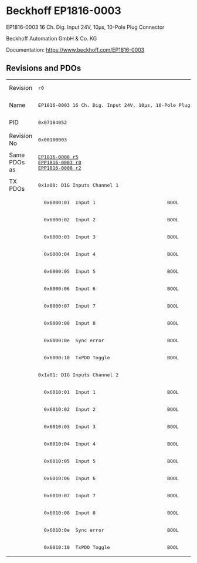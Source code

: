 # Beckhoff EP1816-0003

EP1816-0003 16 Ch. Dig. Input 24V, 10µs, 10-Pole Plug Connector

Beckhoff Automation GmbH & Co. KG

Documentation: <a href="https://www.beckhoff.com/EP1816-0003">https://www.beckhoff.com/EP1816-0003</a>

## Revisions and PDOs
<table>
<tr >
<td class="first">Revision</td>
<td ><pre>r0</pre></td>
</tr>
<tr >
<td class="first">Name</td>
<td ><pre>EP1816-0003 16 Ch. Dig. Input 24V, 10µs, 10-Pole Plug Connector</pre></td>
</tr>
<tr >
<td class="first">PID</td>
<td ><pre>0x07184052</pre></td>
</tr>
<tr >
<td class="first">Revision No</td>
<td ><pre>0x00100003</pre></td>
</tr>
<tr >
<td class="first">Same PDOs as</td>
<td ><pre><a href="EP1816-0008">EP1816-0008 r5</a><br/><a href="EPP1816-0003">EPP1816-0003 r0</a><br/><a href="EPP1816-0008">EPP1816-0008 r2</a></pre></td>
</tr>
<tr class="txpdo pdosection">
<td class="first" rowspan=22 valign=top>TX PDOs</td>
<td><pre>0x1a00: DIG Inputs Channel 1</pre></td>
<td></td>
</tr>
<tr class="txpdo">
<td class="first"><pre>  0x6000:01  Input 1                         BOOL</pre></td>
</tr>
<tr class="txpdo">
<td class="first"><pre>  0x6000:02  Input 2                         BOOL</pre></td>
</tr>
<tr class="txpdo">
<td class="first"><pre>  0x6000:03  Input 3                         BOOL</pre></td>
</tr>
<tr class="txpdo">
<td class="first"><pre>  0x6000:04  Input 4                         BOOL</pre></td>
</tr>
<tr class="txpdo">
<td class="first"><pre>  0x6000:05  Input 5                         BOOL</pre></td>
</tr>
<tr class="txpdo">
<td class="first"><pre>  0x6000:06  Input 6                         BOOL</pre></td>
</tr>
<tr class="txpdo">
<td class="first"><pre>  0x6000:07  Input 7                         BOOL</pre></td>
</tr>
<tr class="txpdo">
<td class="first"><pre>  0x6000:08  Input 8                         BOOL</pre></td>
</tr>
<tr class="txpdo">
<td class="first"><pre>  0x6000:0e  Sync error                      BOOL</pre></td>
</tr>
<tr class="txpdo">
<td class="first"><pre>  0x6000:10  TxPDO Toggle                    BOOL</pre></td>
</tr>
<tr class="txpdo pdosection">
<td class="first"><pre>0x1a01: DIG Inputs Channel 2</pre></td>
</tr>
<tr class="txpdo">
<td class="first"><pre>  0x6010:01  Input 1                         BOOL</pre></td>
</tr>
<tr class="txpdo">
<td class="first"><pre>  0x6010:02  Input 2                         BOOL</pre></td>
</tr>
<tr class="txpdo">
<td class="first"><pre>  0x6010:03  Input 3                         BOOL</pre></td>
</tr>
<tr class="txpdo">
<td class="first"><pre>  0x6010:04  Input 4                         BOOL</pre></td>
</tr>
<tr class="txpdo">
<td class="first"><pre>  0x6010:05  Input 5                         BOOL</pre></td>
</tr>
<tr class="txpdo">
<td class="first"><pre>  0x6010:06  Input 6                         BOOL</pre></td>
</tr>
<tr class="txpdo">
<td class="first"><pre>  0x6010:07  Input 7                         BOOL</pre></td>
</tr>
<tr class="txpdo">
<td class="first"><pre>  0x6010:08  Input 8                         BOOL</pre></td>
</tr>
<tr class="txpdo">
<td class="first"><pre>  0x6010:0e  Sync error                      BOOL</pre></td>
</tr>
<tr class="txpdo">
<td class="first"><pre>  0x6010:10  TxPDO Toggle                    BOOL</pre></td>
</tr>
</table>
